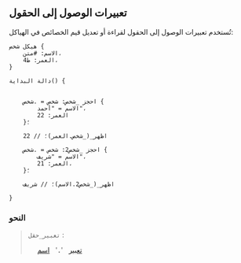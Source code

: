 ## تعبيرات الوصول إلى الحقول

تُستخدم تعبيرات الوصول إلى الحقول لقراءة أو تعديل قيم الخصائص في الهياكل:

```nazm
هيكل شخص {
    الاسم: #متن،
    العمر: ط4،
}

دالة البداية() {


    احجز _شخص: شخص = .شخص {
        الاسم = "أحمد"،
        العمر: 22
    }؛

    اظهر_(_شخص.العمر)؛ // 22

    احجز _شخص2: شخص = .شخص {
        الاسم = "شريف"،
        العمر: 21،
    }؛

    اظهر_(_شخص2.الاسم)؛ // شريف

}
```

### النحو

> `تعبير_حقل` :
>
> &emsp; [تعبير](../expressions.md) &nbsp; '**`.`**' &nbsp; [اسم](../tokens/identifiers.md)
